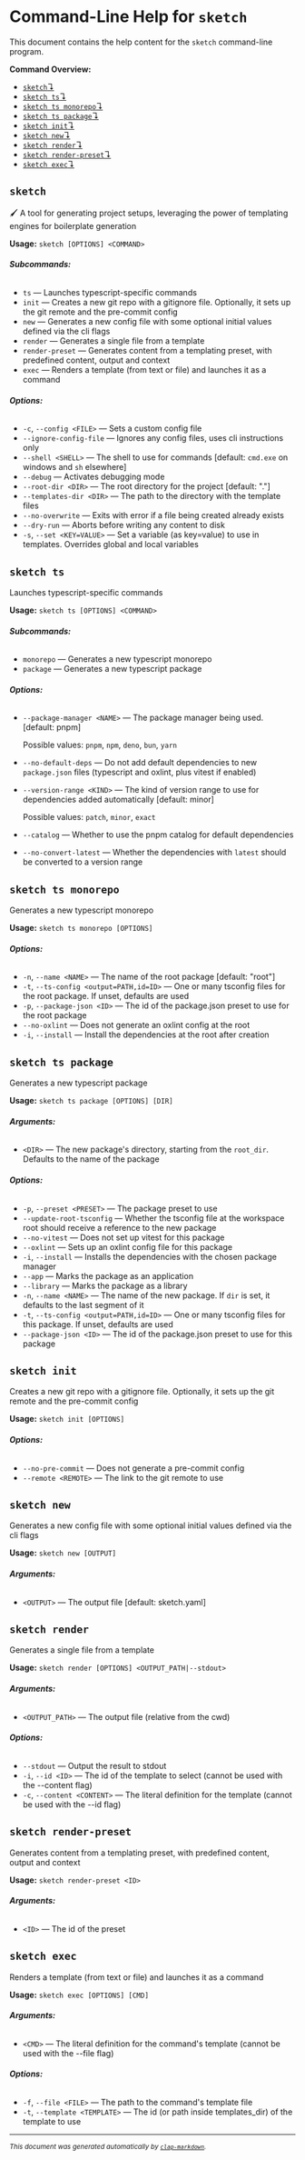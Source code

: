# Command-Line Help for `sketch`

This document contains the help content for the `sketch` command-line program.

**Command Overview:**

* [`sketch`↴](#sketch)
* [`sketch ts`↴](#sketch-ts)
* [`sketch ts monorepo`↴](#sketch-ts-monorepo)
* [`sketch ts package`↴](#sketch-ts-package)
* [`sketch init`↴](#sketch-init)
* [`sketch new`↴](#sketch-new)
* [`sketch render`↴](#sketch-render)
* [`sketch render-preset`↴](#sketch-render-preset)
* [`sketch exec`↴](#sketch-exec)

## `sketch`

🖌️ A tool for generating project setups, leveraging the power of templating engines for boilerplate generation

**Usage:** `sketch [OPTIONS] <COMMAND>`

###### **Subcommands:**

* `ts` — Launches typescript-specific commands
* `init` — Creates a new git repo with a gitignore file. Optionally, it sets up the git remote and the pre-commit config
* `new` — Generates a new config file with some optional initial values defined via the cli flags
* `render` — Generates a single file from a template
* `render-preset` — Generates content from a templating preset, with predefined content, output and context
* `exec` — Renders a template (from text or file) and launches it as a command

###### **Options:**

* `-c`, `--config <FILE>` — Sets a custom config file
* `--ignore-config-file` — Ignores any config files, uses cli instructions only
* `--shell <SHELL>` — The shell to use for commands [default: `cmd.exe` on windows and `sh` elsewhere]
* `--debug` — Activates debugging mode
* `--root-dir <DIR>` — The root directory for the project [default: "."]
* `--templates-dir <DIR>` — The path to the directory with the template files
* `--no-overwrite` — Exits with error if a file being created already exists
* `--dry-run` — Aborts before writing any content to disk
* `-s`, `--set <KEY=VALUE>` — Set a variable (as key=value) to use in templates. Overrides global and local variables



## `sketch ts`

Launches typescript-specific commands

**Usage:** `sketch ts [OPTIONS] <COMMAND>`

###### **Subcommands:**

* `monorepo` — Generates a new typescript monorepo
* `package` — Generates a new typescript package

###### **Options:**

* `--package-manager <NAME>` — The package manager being used. [default: pnpm]

  Possible values: `pnpm`, `npm`, `deno`, `bun`, `yarn`

* `--no-default-deps` — Do not add default dependencies to new `package.json` files (typescript and oxlint, plus vitest if enabled)
* `--version-range <KIND>` — The kind of version range to use for dependencies added automatically [default: minor]

  Possible values: `patch`, `minor`, `exact`

* `--catalog` — Whether to use the pnpm catalog for default dependencies
* `--no-convert-latest` — Whether the dependencies with `latest` should be converted to a version range



## `sketch ts monorepo`

Generates a new typescript monorepo

**Usage:** `sketch ts monorepo [OPTIONS]`

###### **Options:**

* `-n`, `--name <NAME>` — The name of the root package [default: "root"]
* `-t`, `--ts-config <output=PATH,id=ID>` — One or many tsconfig files for the root package. If unset, defaults are used
* `-p`, `--package-json <ID>` — The id of the package.json preset to use for the root package
* `--no-oxlint` — Does not generate an oxlint config at the root
* `-i`, `--install` — Install the dependencies at the root after creation



## `sketch ts package`

Generates a new typescript package

**Usage:** `sketch ts package [OPTIONS] [DIR]`

###### **Arguments:**

* `<DIR>` — The new package's directory, starting from the `root_dir`. Defaults to the name of the package

###### **Options:**

* `-p`, `--preset <PRESET>` — The package preset to use
* `--update-root-tsconfig` — Whether the tsconfig file at the workspace root should receive a reference to the new package
* `--no-vitest` — Does not set up vitest for this package
* `--oxlint` — Sets up an oxlint config file for this package
* `-i`, `--install` — Installs the dependencies with the chosen package manager
* `--app` — Marks the package as an application
* `--library` — Marks the package as a library
* `-n`, `--name <NAME>` — The name of the new package. If `dir` is set, it defaults to the last segment of it
* `-t`, `--ts-config <output=PATH,id=ID>` — One or many tsconfig files for this package. If unset, defaults are used
* `--package-json <ID>` — The id of the package.json preset to use for this package



## `sketch init`

Creates a new git repo with a gitignore file. Optionally, it sets up the git remote and the pre-commit config

**Usage:** `sketch init [OPTIONS]`

###### **Options:**

* `--no-pre-commit` — Does not generate a pre-commit config
* `--remote <REMOTE>` — The link to the git remote to use



## `sketch new`

Generates a new config file with some optional initial values defined via the cli flags

**Usage:** `sketch new [OUTPUT]`

###### **Arguments:**

* `<OUTPUT>` — The output file [default: sketch.yaml]



## `sketch render`

Generates a single file from a template

**Usage:** `sketch render [OPTIONS] <OUTPUT_PATH|--stdout>`

###### **Arguments:**

* `<OUTPUT_PATH>` — The output file (relative from the cwd)

###### **Options:**

* `--stdout` — Output the result to stdout
* `-i`, `--id <ID>` — The id of the template to select (cannot be used with the --content flag)
* `-c`, `--content <CONTENT>` — The literal definition for the template (cannot be used with the --id flag)



## `sketch render-preset`

Generates content from a templating preset, with predefined content, output and context

**Usage:** `sketch render-preset <ID>`

###### **Arguments:**

* `<ID>` — The id of the preset



## `sketch exec`

Renders a template (from text or file) and launches it as a command

**Usage:** `sketch exec [OPTIONS] [CMD]`

###### **Arguments:**

* `<CMD>` — The literal definition for the command's template (cannot be used with the --file flag)

###### **Options:**

* `-f`, `--file <FILE>` — The path to the command's template file
* `-t`, `--template <TEMPLATE>` — The id (or path inside templates_dir) of the template to use



<hr/>

<small><i>
    This document was generated automatically by
    <a href="https://crates.io/crates/clap-markdown"><code>clap-markdown</code></a>.
</i></small>
